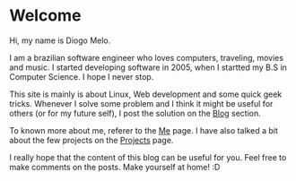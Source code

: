 Welcome
=======

Hi, my name is Diogo Melo.

I am a brazilian software engineer who loves computers, traveling, movies and
music. I started developing software in 2005, when I startted my B.S in 
Computer Science. I hope I never stop.

This site is mainly is about Linux, Web development and some quick geek tricks.
Whenever I solve some problem and I think it might be useful for others (or
for my future self), I post the solution on the [Blog](blog) section.

To known more about me, referer to the [Me](me) page. I have also talked a bit
about the few projects on the [Projects](projects) page.

I really hope that the content of this blog can be useful for you. Feel free to
make comments on the posts. Make yourself at home! :D
